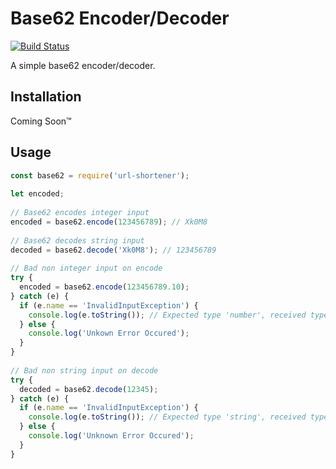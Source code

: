 # Base62 Encoder/Decoder
[![Build Status](https://travis-ci.org/tmelliottjr/Base62.svg?branch=master)](https://travis-ci.org/tmelliottjr/url-shortener)
  
  
A simple base62 encoder/decoder.

## Installation
Coming Soon™

## Usage
```javascript
const base62 = require('url-shortener');
 
let encoded;
 
// Base62 encodes integer input
encoded = base62.encode(123456789); // Xk0M8
 
// Base62 decodes string input
decoded = base62.decode('Xk0M8'); // 123456789
 
// Bad non integer input on encode
try {
  encoded = base62.encode(123456789.10);
} catch (e) {
  if (e.name == 'InvalidInputException') {
    console.log(e.toString()); // Expected type 'number', received typed 'number non-integer' instead.
  } else {
    console.log('Unkown Error Occured');
  }
}
  
// Bad non string input on decode
try {
  decoded = base62.decode(12345);
} catch (e) {
  if (e.name == 'InvalidInputException') {
    console.log(e.toString()); // Expected type 'string', received typed 'number' instead.
  } else {
    console.log('Unknown Error Occured');
  }
}
```
